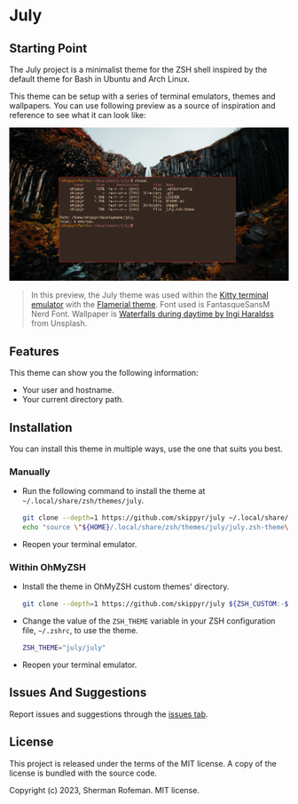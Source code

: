 # July

## Starting Point

The July project is a minimalist theme for the ZSH shell inspired by the default
theme for Bash in Ubuntu and Arch Linux.

This theme can be setup with a series of terminal emulators, themes and
wallpapers. You can use following preview as a source of inspiration and
reference to see what it can look like:

![](./images/preview.png)

> In this preview, the July theme was used within the [Kitty terminal emulator](https://github.com/kovidgoyal/kitty)
with the [Flamerial theme](https://github.com/skippyr/flamerial). Font used is
FantasqueSansM Nerd Font. Wallpaper is [Waterfalls during daytime by Ingi Haraldss](https://unsplash.com/photos/XnkK88K2bao) from Unsplash.

## Features

This theme can show you the following information:

* Your user and hostname.
* Your current directory path.

## Installation

You can install this theme in multiple ways, use the one that suits you best.

### Manually

* Run the following command to install the theme at
  `~/.local/share/zsh/themes/july`.

    ```bash
    git clone --depth=1 https://github.com/skippyr/july ~/.local/share/zsh/themes/july &&
    echo "source \"${HOME}/.local/share/zsh/themes/july/july.zsh-theme\"" >> ~/.zshrc
    ```

* Reopen your terminal emulator.

### Within OhMyZSH

* Install the theme in OhMyZSH custom themes' directory.

    ```bash
    git clone --depth=1 https://github.com/skippyr/july ${ZSH_CUSTOM:-${HOME}/.oh-my-zsh/custom}/themes/july
    ```

* Change the value of the `ZSH_THEME` variable in your ZSH configuration file,
  `~/.zshrc`, to use the theme.

    ```bash
    ZSH_THEME="july/july"
    ```

* Reopen your terminal emulator.

## Issues And Suggestions

Report issues and suggestions through the [issues tab](https://github.com/skippyr/july/issues).

## License

This project is released under the terms of the MIT license. A copy of the
license is bundled with the source code.

Copyright (c) 2023, Sherman Rofeman. MIT license.
